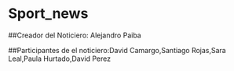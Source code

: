 # Sport_news

##Creador del Noticiero: Alejandro Paiba

##Participantes de el noticiero:David Camargo,Santiago Rojas,Sara Leal,Paula Hurtado,David Perez
